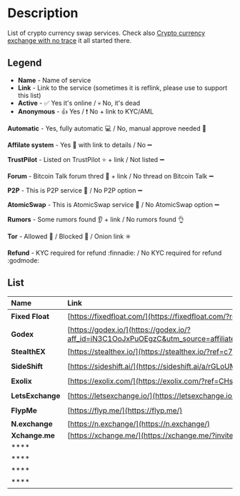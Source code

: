 # Description
List of crypto currency swap services. Check also [Crypto currency exchange with no trace](https://0ut3r.space/2018/12/10/crypto-exchange/) it all started there.

## Legend
+ **Name** - Name of service
+ **Link** - Link to the service (sometimes it is reflink, please use to support this list)
+ **Active** - :white_check_mark: Yes it's online / :skull: No, it's dead
+ **Anonymous** - :+1: Yes / :heavy_exclamation_mark: No + link to KYC/AML

**Automatic** - Yes, fully automatic :computer: / No, manual approve needed :raising_hand:

**Affilate system** - Yes :link: with link to details / No :heavy_minus_sign:

**TrustPilot** - Listed on TrustPilot :star: + link / Not listed :heavy_minus_sign:

**Forum** - Bitcoin Talk forum thred :bookmark_tabs: + link / No thread on Bitcoin Talk :heavy_minus_sign:

**P2P** - This is P2P service :couple: / No P2P option :heavy_minus_sign:

**AtomicSwap** - This is AtomicSwap service :dizzy: / No AtomicSwap option :heavy_minus_sign:

**Rumors** - Some rumors found :ear: + link / No rumors found :ok_hand:

**Tor** - Allowed :green_heart: / Blocked :no_entry_sign: / Onion link :eight_spoked_asterisk:

**Refund** - KYC required for refund :finnadie: / No KYC required for refund :godmode:

## List

| Name | Link | Active | Anonymous | Refund | Automatic | Affilate | TrustPilot | Forum | P2P | AtomicSwap | Rumors | Tor |
| :--- | :--- | :---: | :---: | :---: | :---: | :---: | :---: | :---: | :---: | :---: | :---: | :---: | 
| **Fixed Float** | [https://fixedfloat.com/](https://fixedfloat.com/?ref=b5vqkwca) | :white_check_mark: | :+1: | :godmode: | :computer: | :link: [A](https://fixedfloat.com/affiliate) | :star: [TP](https://www.trustpilot.com/review/fixedfloat.com) | :bookmark_tabs: [BT](https://bitcointalk.org/index.php?topic=5103574.0) | :heavy_minus_sign: | :heavy_minus_sign: | :ok_hand: |
| **Godex** | [https://godex.io/](https://godex.io/?aff_id=iN3C1OoJxPuOEgzC&utm_source=affiliate&utm_medium=0ut3rSpace&utm_campaign=iN3C1OoJxPuOEgzC) | :white_check_mark: | :+1: | | | :heavy_check_mark: |  |  | :heavy_minus_sign: | :heavy_minus_sign: | |   |
| **StealthEX** | [https://stealthex.io/](https://stealthex.io/?ref=c7795nps6dn) | :white_check_mark: | :+1: | | | :heavy_check_mark: |  |  | :heavy_minus_sign: | :heavy_minus_sign: |  | |
| **SideShift** | [https://sideshift.ai/](https://sideshift.ai/a/rGLoUMOMk) | :white_check_mark: | :+1: | |  |  |  |  |  |  |  | |
| **Exolix** | [https://exolix.com/](https://exolix.com/?ref=CHsIDEU4zPnvknhK) | :white_check_mark: | :+1: | | |  |  |  |  |  |  |  |
| **LetsExchange** | [https://letsexchange.io/](https://letsexchange.io/?ref_id=UGsjyvyYvQnIVa5A) |  :white_check_mark: | :+1: | | |  |  |  |  |  |  |  |
| **FlypMe** | [https://flyp.me/](https://flyp.me/) | :white_check_mark: | :+1: | | |  |  |  |  |  |  |  |
| **N.exchange** | [https://n.exchange/](https://n.exchange/) |  |  |  | | |  |  |  |  |  | |
| **Xchange.me** | [https://xchange.me/](https://xchange.me/?invite=d6c6bcc5-b747-44d7-b54e-b1b8e6d79066) | :skull: |  |  |  | |  |  |  |  |  | :green_heart: |
| **** |  |  |  |  |  |  |  |  |  |  | | |
| **** |  |  |  |  |  |  |  |  |  |  | | |
| **** |  |  |  |  |  |  |  |  |  |  | | |
| **** |  |  |  |  |  |  |  |  |  |  | | |
